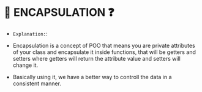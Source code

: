 
# :hammer: ENCAPSULATION :question:

- `Explanation:`:

- Encapsulation is a concept of POO that means you are private attributes of your class and encapsulate it inside functions, that will be getters and setters where getters will return the attribute value and setters will change it.
- Basically using it, we have a better way to controll the data in a consistent manner.


